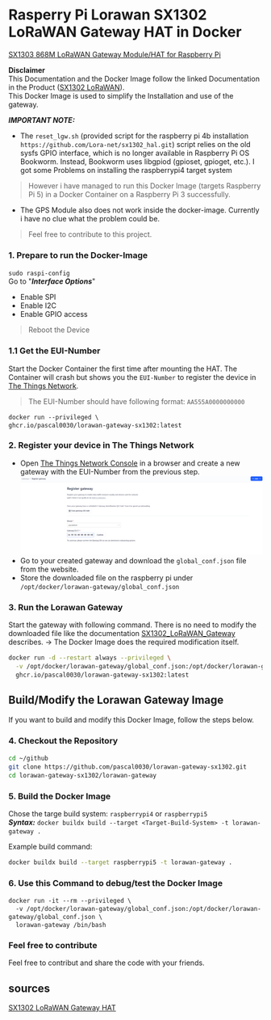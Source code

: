 # Rasperry Pi Lorawan SX1302 LoRaWAN Gateway HAT in Docker
[SX1303 868M LoRaWAN Gateway Module/HAT for Raspberry Pi](https://www.pi-shop.ch/sx130x-868m-915m-lorawan-gateway-module-hat-for-raspberry-pi)

**Disclaimer**\
This Documentation and the Docker Image follow the linked Documentation in the Product ([SX1302 LoRaWAN](https://www.waveshare.com/wiki/SX1302_LoRaWAN_Gateway_HAT)).\
This Docker Image is used to simplify the Installation and use of the gateway.

***IMPORTANT NOTE:***
- The `reset_lgw.sh` (provided script for the raspberry pi 4b installation `https://github.com/Lora-net/sx1302_hal.git`) script relies on the old sysfs GPIO interface, which is no longer available in Raspberry Pi OS Bookworm. Instead, Bookworm uses libgpiod (gpioset, gpioget, etc.).
I got some Problems on installing the raspberrypi4 target system
> However i have managed to run this Docker Image (targets Raspberry Pi 5) in a Docker Container on a Raspberry Pi 3 successfully.

- The GPS Module also does not work inside the docker-image. Currently i have no clue what the problem could be.
> Feel free to contribute to this project.

### 1. Prepare to run the Docker-Image
 `sudo raspi-config` \
Go to "***Interface Options***"
- Enable SPI
- Enable I2C
- Enable GPIO access
> Reboot the Device

### 1.1 Get the EUI-Number
Start the Docker Container the first time after mounting the HAT.
The Container will crash but shows you the `EUI-Number` to register the device in [The Things Network](https://eu1.cloud.thethings.network).
> The EUI-Number should have following format: `AA555A0000000000`
```
docker run --privileged \
ghcr.io/pascal0030/lorawan-gateway-sx1302:latest
```

### 2. Register your device in The Things Network
- Open [The Things Network Console](https://eu1.cloud.thethings.network/console) in a browser and create a new gateway with the EUI-Number from the previous step.
![Create a new Gateway](images/create-gateway.png)
- Go to your created gateway and download the `global_conf.json` file from the website.
- Store the downloaded file on the raspberry pi under `/opt/docker/lorawan-gateway/global_conf.json`


### 3. Run the Lorawan Gateway
Start the gateway with following command.
There is no need to modify the downloaded file like the documentation [SX1302_LoRaWAN_Gateway](https://www.waveshare.com/wiki/SX1302_LoRaWAN_Gateway_HAT) describes.
\-> The Docker Image does the required modification itself.
```bash
docker run -d --restart always --privileged \
  -v /opt/docker/lorawan-gateway/global_conf.json:/opt/docker/lorawan-gateway/global_conf.json:ro \
  ghcr.io/pascal0030/lorawan-gateway-sx1302:latest
```

## Build/Modify the Lorawan Gateway Image
If you want to build and modify this Docker Image, follow the steps below.

### 4. Checkout the Repository
```bash
cd ~/github
git clone https://github.com/pascal0030/lorawan-gateway-sx1302.git
cd lorawan-gateway-sx1302/lorawan-gateway
```

### 5. Build the Docker Image
Chose the targe build system: `raspberrypi4` or `raspberrypi5`\
***Syntax:*** `docker buildx build --target <Target-Build-System> -t lorawan-gateway .` 

Example build command:
```bash
docker buildx build --target raspberrypi5 -t lorawan-gateway . 
```

### 6. Use this Command to debug/test the Docker Image
```
docker run -it --rm --privileged \
  -v /opt/docker/lorawan-gateway/global_conf.json:/opt/docker/lorawan-gateway/global_conf.json \
  lorawan-gateway /bin/bash
```

### Feel free to contribute
Feel free to contribut and share the code with your friends.

## sources
[SX1302 LoRaWAN Gateway HAT](https://www.waveshare.com/wiki/SX1302_LoRaWAN_Gateway_HAT#Introduction)